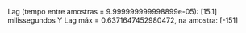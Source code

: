 Lag (tempo entre amostras = 9.999999999998899e-05): [15.1] milissegundos
Y Lag máx = 0.6371647452980472, na amostra: [-151]

